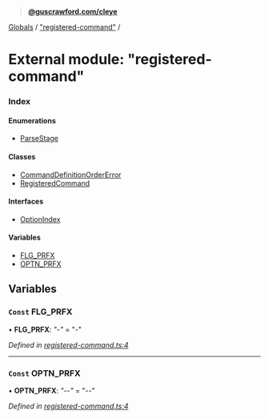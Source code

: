 > **[@guscrawford.com/cleye](../README.md)**

[Globals](../globals.md) / ["registered-command"](_registered_command_.md) /

# External module: "registered-command"

### Index

#### Enumerations

* [ParseStage](../enums/_registered_command_.parsestage.md)

#### Classes

* [CommandDefinitionOrderError](../classes/_registered_command_.commanddefinitionordererror.md)
* [RegisteredCommand](../classes/_registered_command_.registeredcommand.md)

#### Interfaces

* [OptionIndex](../interfaces/_registered_command_.optionindex.md)

#### Variables

* [FLG_PRFX](_registered_command_.md#const-flg_prfx)
* [OPTN_PRFX](_registered_command_.md#const-optn_prfx)

## Variables

### `Const` FLG_PRFX

• **FLG_PRFX**: *"-"* = "-"

*Defined in [registered-command.ts:4](https://github.com/guscrawford-com/cleye/blob/c919695/src/registered-command.ts#L4)*

___

### `Const` OPTN_PRFX

• **OPTN_PRFX**: *"--"* = "--"

*Defined in [registered-command.ts:4](https://github.com/guscrawford-com/cleye/blob/c919695/src/registered-command.ts#L4)*